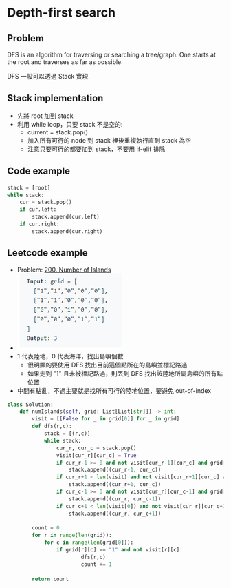 # Depth-first search

## Problem

DFS is an algorithm for traversing or searching a tree/graph. 
One starts at the root and traverses as far as possible.

DFS 一般可以透過 Stack 實現

## Stack implementation

- 先將 root 加到 stack
- 利用 while loop，只要 stack 不是空的:
  - current = stack.pop()
  - 加入所有可行的 node 到 stack 裡後重複執行直到 stack 為空
  - 注意只要可行的都要加到 stack，不要用 if-elif 排除

## Code example

```python
stack = [root]
while stack:
    cur = stack.pop()
    if cur.left:
        stack.append(cur.left)
    if cur.right:
        stack.append(cur.right)
```

## Leetcode example

- Problem: [200. Number of Islands](https://leetcode.com/problems/number-of-islands/)
- ![](2021-06-29-23-09-15.png)
- 1 代表陸地，0 代表海洋，找出島嶼個數
  - 很明顯的要使用 DFS 找出目前這個點所在的島嶼並標記路過
  - 如果走到 "1" 且未被標記路過，則丟到 DFS 找出該陸地所屬島嶼的所有點位置
- 中間有點亂，不過主要就是找所有可行的陸地位置，要避免 out-of-index

```python
class Solution:
    def numIslands(self, grid: List[List[str]]) -> int:
        visit = [[False for _ in grid[0]] for _ in grid]
        def dfs(r,c):
            stack = [(r,c)]
            while stack:
                cur_r, cur_c = stack.pop()
                visit[cur_r][cur_c] = True
                if cur_r-1 >= 0 and not visit[cur_r-1][cur_c] and grid[cur_r-1][cur_c] == "1":
                    stack.append((cur_r-1, cur_c))
                if cur_r+1 < len(visit) and not visit[cur_r+1][cur_c] and grid[cur_r+1][cur_c] == "1":
                    stack.append((cur_r+1, cur_c))
                if cur_c-1 >= 0 and not visit[cur_r][cur_c-1] and grid[cur_r][cur_c-1] == "1":
                    stack.append((cur_r, cur_c-1))
                if cur_c+1 < len(visit[0]) and not visit[cur_r][cur_c+1] and grid[cur_r][cur_c+1] == "1":
                    stack.append((cur_r, cur_c+1))
        
        count = 0
        for r in range(len(grid)):
            for c in range(len(grid[0])):
                if grid[r][c] == "1" and not visit[r][c]:
                        dfs(r,c)
                        count += 1
        
        return count
```
